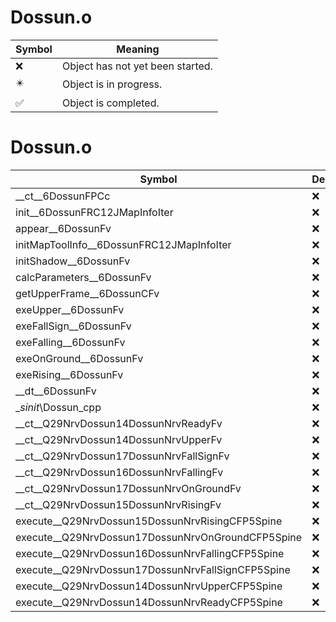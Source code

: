 # Dossun.o
| Symbol | Meaning 
| ------------- | ------------- 
| :x: | Object has not yet been started. 
| :eight_pointed_black_star: | Object is in progress. 
| :white_check_mark: | Object is completed. 


# Dossun.o
| Symbol | Decompiled? |
| ------------- | ------------- |
| __ct__6DossunFPCc | :x: |
| init__6DossunFRC12JMapInfoIter | :x: |
| appear__6DossunFv | :x: |
| initMapToolInfo__6DossunFRC12JMapInfoIter | :x: |
| initShadow__6DossunFv | :x: |
| calcParameters__6DossunFv | :x: |
| getUpperFrame__6DossunCFv | :x: |
| exeUpper__6DossunFv | :x: |
| exeFallSign__6DossunFv | :x: |
| exeFalling__6DossunFv | :x: |
| exeOnGround__6DossunFv | :x: |
| exeRising__6DossunFv | :x: |
| __dt__6DossunFv | :x: |
| __sinit_\Dossun_cpp | :x: |
| __ct__Q29NrvDossun14DossunNrvReadyFv | :x: |
| __ct__Q29NrvDossun14DossunNrvUpperFv | :x: |
| __ct__Q29NrvDossun17DossunNrvFallSignFv | :x: |
| __ct__Q29NrvDossun16DossunNrvFallingFv | :x: |
| __ct__Q29NrvDossun17DossunNrvOnGroundFv | :x: |
| __ct__Q29NrvDossun15DossunNrvRisingFv | :x: |
| execute__Q29NrvDossun15DossunNrvRisingCFP5Spine | :x: |
| execute__Q29NrvDossun17DossunNrvOnGroundCFP5Spine | :x: |
| execute__Q29NrvDossun16DossunNrvFallingCFP5Spine | :x: |
| execute__Q29NrvDossun17DossunNrvFallSignCFP5Spine | :x: |
| execute__Q29NrvDossun14DossunNrvUpperCFP5Spine | :x: |
| execute__Q29NrvDossun14DossunNrvReadyCFP5Spine | :x: |
